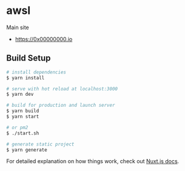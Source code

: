 # awsl

Main site

* https://0x00000000.io




## Build Setup

```bash
# install dependencies
$ yarn install

# serve with hot reload at localhost:3000
$ yarn dev

# build for production and launch server
$ yarn build
$ yarn start

# or pm2
$ ./start.sh

# generate static project
$ yarn generate
```

For detailed explanation on how things work, check out [Nuxt.js docs](https://nuxtjs.org).
